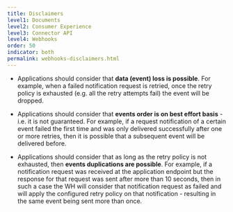 ```yaml
---
title: Disclaimers
level1: Documents
level2: Consumer Experience
level3: Connector API
level4: Webhooks
order: 50
indicator: both
permalink: webhooks-disclaimers.html
---
```


* Applications should consider that **data (event) loss is possible**. For example, when a failed notification request is retried, once the retry policy is exhausted (e.g. all the retry attempts fail) the event will be dropped.    

* Applications should consider that **events order is on best effort basis** - i.e. it is not guaranteed. For example, if a request notification of a certain event failed the first time and was only delivered successfully after one or more retries, then it is possible that a subsequent event will be delivered before.  

* Applications should consider that as long as the retry policy is not exhausted, then **events duplications are possible**. For example, if a notification request was received at the application endpoint but the response for that request was sent after more than 10 seconds, then in such a case the WH will consider that notification request as failed and will apply the configured retry policy on that notification - resulting in the same event being sent more than once.
